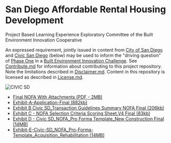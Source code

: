 # San Diego Affordable Rental Housing Development
Project Based Learning Experience Exploratory Committee of the Built Environment Innovation Cooperative

An expressed requirement, jointly issued in content from [City of San Diego](https://www.sandiego.gov/) and [Civic San Diego](http://civicsd.com/) (below) may be used to inform the "driving question" of [Phase One](https://github.com/BEICBIM/BEICPBLChallenge/blob/master/Phase1/TOC.md) in a [Built Environment Innovation Challenge](https://github.com/BEICBIM/BEICPBLChallenge).  See [Contribute.md](https://github.com/BEICBIM/SDARHD/blob/master/Contribute.md) for information about contributing to this project repository. Note the limitations described in [Disclaimer.md](https://github.com/BEICBIM/SDARHD/blob/master/Disclaimer.md). Content in this repository is licensed as described in [License.md](https://github.com/BEICBIM/SDARHD/blob/master/License.md).

![CIVIC SD](http://civicsd.com/wp-content/uploads/2017/02/News.Release.NOFA_.jpg)

* [Final NOFA With Attachments (PDF - 2MB)](http://civicsd.com/wp-content/uploads/2017/02/Final-NOFA-W-ATTACHMENTS.pdf) 
* [Exhibit-A-Application-Final (882kb)](http://civicsd.com/wp-content/uploads/2017/02/Exhibit-A-Application-Final.docx) 
* [Exhibit B Civic SD_Transaction Guidelines Summary NOFA Final (206kb)](http://civicsd.com/wp-content/uploads/2017/02/Exhibit-B-Civic-SD_Transaction-Guidleines-Summary-NOFA-Final.xlsx) 
* [Exhibit C - NOFA Selection Criteria Scoring Sheet.V4 Final (83kb)](http://civicsd.com/wp-content/uploads/2017/02/Exhibit-C-NOFA-Selection-Criteria-Scoring-Sheet.V4-Final.xls) 
* [Exhibit D - Civic SD_NOFA_Pro Forma Template_New Construction Final (14MB)](http://civicsd.com/wp-content/uploads/2017/02/Exhibit-D-Civic-SD_NOFA_Pro-Forma-Template_New-Construction-Final.xls) 
* [Exhibit-E-Civic-SD_NOFA_Pro-Forma-Template_Acquisition_Rehabilitation (14MB)](http://civicsd.com/wp-content/uploads/2017/02/Exhibit-E-Civic-SD_NOFA_Pro-Forma-Template_Acquisition_Rehabilitation-....xls)

